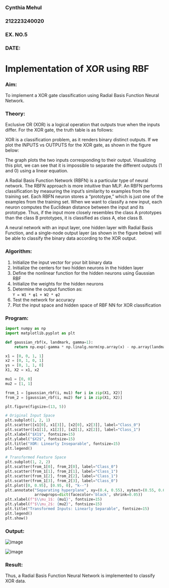 ### Cynthia Mehul  
### 212223240020  
### EX. NO.5  
### DATE:  

# Implementation of XOR using RBF

### Aim:
To implement a XOR gate classification using Radial Basis Function Neural Network.

### Theory:

Exclusive OR (XOR) is a logical operation that outputs true when the inputs differ. For the XOR gate, the truth table is as follows:

XOR is a classification problem, as it renders binary distinct outputs. If we plot the INPUTS vs OUTPUTS for the XOR gate, as shown in the figure below:

The graph plots the two inputs corresponding to their output. Visualizing this plot, we can see that it is impossible to separate the different outputs (1 and 0) using a linear equation.

A Radial Basis Function Network (RBFN) is a particular type of neural network. The RBFN approach is more intuitive than MLP. An RBFN performs classification by measuring the input’s similarity to examples from the training set. Each RBFN neuron stores a “prototype,” which is just one of the examples from the training set. When we want to classify a new input, each neuron computes the Euclidean distance between the input and its prototype. Thus, if the input more closely resembles the class A prototypes than the class B prototypes, it is classified as class A, else class B.

A neural network with an input layer, one hidden layer with Radial Basis Function, and a single-node output layer (as shown in the figure below) will be able to classify the binary data according to the XOR output.

### Algorithm:

1. Initialize the input vector for your bit binary data  
2. Initialize the centers for two hidden neurons in the hidden layer  
3. Define the nonlinear function for the hidden neurons using Gaussian RBF  
4. Initialize the weights for the hidden neurons  
5. Determine the output function as:  
   `Y = W1 * φ1 + W2 * φ2`  
6. Test the network for accuracy  
7. Plot the input space and hidden space of RBF NN for XOR classification  

### Program:

```python
import numpy as np
import matplotlib.pyplot as plt

def gaussian_rbf(x, landmark, gamma=1):
    return np.exp(-gamma * np.linalg.norm(np.array(x) - np.array(landmark))**2)

x1 = [0, 0, 1, 1]
x2 = [0, 1, 0, 1]
ys = [0, 1, 1, 0]
X1, X2 = x1, x2

mu1 = [0, 0]
mu2 = [1, 1]

from_1 = [gaussian_rbf(i, mu1) for i in zip(X1, X2)]
from_2 = [gaussian_rbf(i, mu2) for i in zip(X1, X2)]

plt.figure(figsize=(13, 5))

# Original Input Space
plt.subplot(1, 2, 1)
plt.scatter([x1[0], x1[3]], [x2[0], x2[3]], label="Class_0")
plt.scatter([x1[1], x1[2]], [x2[1], x2[2]], label="Class_1")
plt.xlabel("$X1$", fontsize=15)
plt.ylabel("$X2$", fontsize=15)
plt.title("XOR: Linearly Inseparable", fontsize=15)
plt.legend()

# Transformed Feature Space
plt.subplot(1, 2, 2)
plt.scatter(from_1[0], from_2[0], label="Class_0")
plt.scatter(from_1[1], from_2[1], label="Class_1")
plt.scatter(from_1[2], from_2[2], label="Class_1")
plt.scatter(from_1[3], from_2[3], label="Class_0")
plt.plot([0, 0.95], [0.95, 0], "k--")
plt.annotate("Separating hyperplane", xy=(0.4, 0.55), xytext=(0.55, 0.66),
             arrowprops=dict(facecolor='black', shrink=0.05))
plt.xlabel(f"$\\mu_1$: {mu1}", fontsize=15)
plt.ylabel(f"$\\mu_2$: {mu2}", fontsize=15)
plt.title("Transformed Inputs: Linearly Separable", fontsize=15)
plt.legend()
plt.show()
```
### Output:

![image](https://github.com/user-attachments/assets/a50c75e5-29a5-4eb2-920a-1a86cc4df45a)

![image](https://github.com/user-attachments/assets/73a58d62-0fad-43d7-ab97-fd6f97e1a89d)

### Result:
Thus, a Radial Basis Function Neural Network is implemented to classify XOR data.
